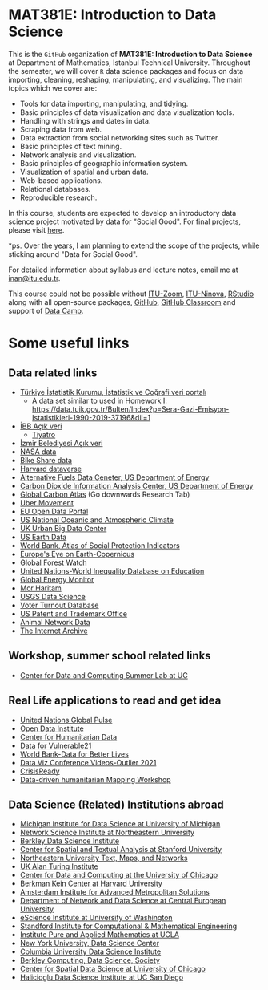 
# MAT381E: Introduction to Data Science

This is the `GitHub` organization of **MAT381E: Introduction to Data Science** at Department of Mathematics, Istanbul Technical University. 
Throughout the semester, we will cover `R` data science packages and focus on data importing, cleaning, reshaping, manipulating, and visualizing. 
The main topics which we cover are:

 * Tools for data importing, manipulating, and tidying.
 * Basic principles of data visualization and data visualization tools.
 * Handling with strings and dates in data. 
 * Scraping data from web.
 * Data extraction from social networking sites such as Twitter. 
 * Basic principles of text mining. 
 * Network analysis and visualization. 
 * Basic principles of geographic information system.  
 * Visualization of spatial and urban data.
 * Web-based applications.
 * Relational databases. 
 * Reproducible research.
 
In this course, students are expected to develop an introductory data science project motivated by data for "Social Good".
For final projects, please visit [here](https://github.com/MAT381E/Final-Projects).

*ps. Over the years, I am planning to extend the scope of the projects, while sticking around "Data for Social Good".


For detailed information about syllabus and lecture notes, email me at inan@itu.edu.tr. 


This course could not be possible without [ITU-Zoom](https://itu-edu-tr.zoom.us/), [ITU-Ninova](https://ninova.itu.edu.tr/tr/), [RStudio](https://www.rstudio.com/) along with all open-source packages, [GitHub](https://github.com/), [GitHub Classroom](https://classroom.github.com/) and support of [Data Camp](https://www.datacamp.com/).

# Some useful links

## Data related links

* [Türkiye İstatistik Kurumu, İstatistik ve Coğrafi veri portalı](https://cip.tuik.gov.tr/)
  * A data set similar to used in Homework I: https://data.tuik.gov.tr/Bulten/Index?p=Sera-Gazi-Emisyon-Istatistikleri-1990-2019-37196&dil=1
* [İBB Açık veri](https://data.ibb.gov.tr/)
   * [Tiyatro](https://data.ibb.gov.tr/dataset/sehir-tiyatrolari-veri-seti/resource/79465ce9-8755-4b57-8e6c-def0c0caadc8)
* [İzmir Belediyesi Açık veri](https://acikveri.bizizmir.com/)
* [NASA data](https://data.giss.nasa.gov/)
* [Bike Share data](https://www.bikeshare.com/data/)
* [Harvard dataverse](https://dataverse.harvard.edu/)
* [Alternative Fuels Data Ceneter, US Department of Energy](https://afdc.energy.gov/data/?page=2) 
* [Carbon Dioxide Information Analysis Center, US Department of Energy](https://cdiac.ess-dive.lbl.gov/land_use.html) 
* [Global Carbon Atlas](http://www.globalcarbonatlas.org/en/content/welcome-carbon-atlas) (Go downwards Research Tab)
* [Uber Movement](https://movement.uber.com/?lang=en-US)
* [EU Open Data Portal](https://data.europa.eu/euodp/en/home)
* [US National Oceanic and Atmospheric Climate](https://www.climate.gov/maps-data)
* [UK Urban Big Data Center](http://ubdc.gla.ac.uk/dataset)
* [US Earth Data](https://earthdata.nasa.gov/)
* [World Bank, Atlas of Social Protection Indicators](https://www.worldbank.org/en/data/datatopics/aspire?cid=pov_tt_poverty_en_ext)
* [Europe's Eye on Earth-Copernicus](https://cds.climate.copernicus.eu/cdsapp#!/search?type=dataset)
* [Global Forest Watch](https://www.globalforestwatch.org/)
* [United Nations-World Inequality Database on Education](https://www.education-inequalities.org/)
* [Global Energy Monitor](https://globalenergymonitor.org/)
* [Mor Haritam](http://morharitam.ankara.bel.tr/)
* [USGS Data Science](https://www.usgs.gov/mission-areas/water-resources/science/data-science-water-resources?qt-science_center_objects=0#qt-science_center_objects)
* [Voter Turnout Database](https://www.idea.int/data-tools/data/voter-turnout)
* [US Patent and Trademark Office](https://developer.uspto.gov/)
* [Animal Network Data](https://bansallab.github.io/asnr/data.html)
* [The Internet Archive](https://archive.org/details/vhsvault)



## Workshop, summer school related links

* [Center for Data and Computing Summer Lab at UC](https://cdac.uchicago.edu/engage/summerlab/#overview)

## Real Life applications to read and get idea

* [United Nations Global Pulse](https://www.unglobalpulse.org/)
* [Open Data Institute](https://theodi.org/)
* [Center for Humanitarian Data](https://centre.humdata.org)
* [Data for Vulnerable21](https://sites.google.com/view/dataforvulnerable21)
* [World Bank-Data for Better Lives](https://wdr2021.worldbank.org/)
* [Data Viz Conference Videos-Outlier 2021](https://www.youtube.com/playlist?list=PLAm5TIX-yz7IkKOUcStM_vl8AD0S9v0co)
* [CrisisReady](https://www.crisisready.io/)
* [Data-driven humanitarian Mapping Workshop](https://kdd-humanitarian-mapping.herokuapp.com/)

## Data Science (Related) Institutions abroad

* [Michigan Institute for Data Science at University of Michigan](https://midas.umich.edu/)
* [Network Science Institute at Northeastern University](https://www.networkscienceinstitute.org/)
* [Berkley Data Science Institute](https://bids.berkeley.edu/)
* [Center for Spatial and Textual Analysis at Stanford University](https://cesta.stanford.edu/)
* [Northeastern University Text, Maps, and Networks](https://web.northeastern.edu/nulab/)
* [UK Alan Turing Institute](https://www.turing.ac.uk/)
* [Center for Data and Computing at the University of Chicago](https://cdac.uchicago.edu/)
* [Berkman Kein Center at Harvard University](https://cyber.harvard.edu/) 
* [Amsterdam Institute for Advanced Metropolitan Solutions](https://www.ams-institute.org/urban-data/)
* [Department of Network and Data Science at Central European University](https://www.ceu.edu/unit/dnds)
* [eScience Institute at University of Washington](https://escience.washington.edu/)
* [Standford Institute for Computational & Mathematical Engineering](https://icme.stanford.edu/)
* [Institute Pure and Applied Mathematics at UCLA](http://www.ipam.ucla.edu/)
* [New York University, Data Science Center](https://cds.nyu.edu/) 
* [Columbia University Data Science Institute](https://datascience.columbia.edu/) 
* [Berkley Computing, Data Science, Society](https://data.berkeley.edu/)
* [Center for Spatial Data Science at University of Chicago](https://spatial.uchicago.edu/)
* [Halicioglu Data Science Institute at UC San Diego](https://datascience.ucsd.edu/)

